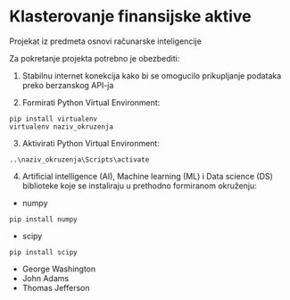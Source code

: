 # Klasterovanje finansijske aktive
Projekat iz predmeta osnovi računarske inteligencije

Za pokretanje projekta potrebno je obezbediti:

1. Stabilnu internet konekcija kako bi se omogucilo prikupljanje podataka preko berzanskog API-ja

2. Formirati Python Virtual Environment:
```
pip install virtualenv
virtualenv naziv_okruzenja
```
3. Aktivirati Python Virtual Environment:
```
..\naziv_okruzenja\Scripts\activate
```

4. Artificial intelligence (AI), Machine learning (ML) i Data science (DS) biblioteke koje se instaliraju u prethodno formiranom okruženju:

- numpy 
```
pip install numpy
```
- scipy
```
pip install scipy
```
- George Washington
- John Adams
- Thomas Jefferson
